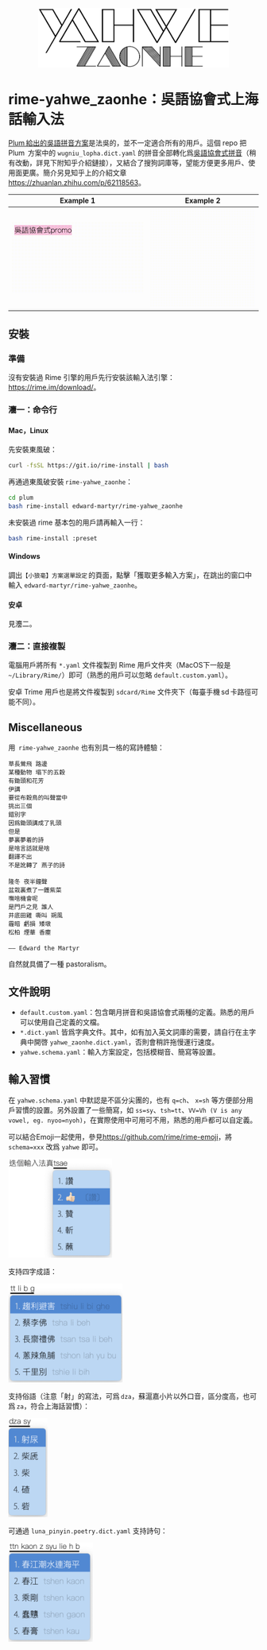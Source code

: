 <p align="center"><img src="./images/logo.svg?sanitize=true" alt="logo" height="120"/></p> 

# rime-yahwe_zaonhe：吳語協會式上海話輸入法

[Plum 給出的吳語拼音方案](<https://github.com/rime/rime-wugniu>)是法吳的，並不一定適合所有的用戶。這個 repo 把  Plum  方案中的 `wugniu_lopha.dict.yaml` 的拼音全部轉化爲[吳語協會式拼音](<http://wu-chinese.com/romanization/>)（稍有改動，詳見下附知乎介紹鏈接），又結合了搜狗詞庫等，望能方便更多用戶、使用面更廣。簡介另見知乎上的介紹文章<https://zhuanlan.zhihu.com/p/62118563>。

| Example 1                         | Example 2                         |
| --------------------------------- | --------------------------------- |
| ![示例1](./images/gifsample2.gif) | ![示例2](./images/gifsample1.gif) |

## 安裝

### 準備

沒有安裝過 Rime 引擎的用戶先行安裝該輸入法引擎：<https://rime.im/download/>。

### 灋一：命令行

#### Mac，Linux

先安裝東風破：

```bash
curl -fsSL https://git.io/rime-install | bash
```

再通過東風破安裝 `rime-yahwe_zaonhe`：

```bash
cd plum
bash rime-install edward-martyr/rime-yahwe_zaonhe
```

未安裝過 rime 基本包的用戶請再輸入一行：

```bash
bash rime-install :preset 
```

#### Windows

調出`【小狼毫】方案選單設定` 的頁面，點擊「獲取更多輸入方案」，在跳出的窗口中輸入 `edward-martyr/rime-yahwe_zaonhe`。

#### 安卓

見灋二。

### 灋二：直接複製

電腦用戶將所有 `*.yaml` 文件複製到 Rime 用戶文件夾（MacOS下一般是 `~/Library/Rime/`）即可（熟悉的用戶可以忽略 `default.custom.yaml`）。

安卓 Trime 用戶也是將文件複製到 `sdcard/Rime` 文件夾下（每臺手機 sd 卡路徑可能不同）。

## Miscellaneous

用  `rime-yahwe_zaonhe` 也有別具一格的寫詩體驗：

```
草長鶯飛 路邊
某種動物 塌下的五穀
有鋤頭和花芳
伊講
要從布穀鳥的叫聲當中
挑出三個
錯別字
因爲鋤頭講成了乳頭
但是
夢裏夢着的詩
是啥言話就是啥
翻譯不出
不是訛轉了 燕子的詩

隆冬 夜半鐘聲
盆栽裏煮了一鑊紫菜
嘸啥機會呢
是門戶之見 誰人
井底田雞 嘶叫 朔風
霾暗 虧損 矮墩
松柏 煙華 香塵

—— Edward the Martyr
```

自然就具備了一種 pastoralism。

## 文件說明

- `default.custom.yaml`：包含朙月拼音和吳語協會式兩種的定義。熟悉的用戶可以使用自己定義的文檔。
- `*.dict.yaml` 皆爲字典文件。其中，如有加入英文詞庫的需要，請自行在主字典中開啓 `yahwe_zaonhe.dict.yaml`，否則會稍許拖慢運行速度。
- `yahwe.schema.yaml`：輸入方案設定，包括模糊音、簡寫等設置。


## 輸入習慣

在 `yahwe.schema.yaml` 中默認是不區分尖團的，也有 `q=ch`、 `x=sh` 等方便部分用戶習慣的設置。另外設置了一些簡寫，如 `ss=sy`、`tsh=tt`、`VV=Vh (V is any vowel, eg. nyoo=nyoh)`，在實際使用中可用可不用，熟悉的用戶都可以自定義。

可以結合Emoji一起使用，參見<https://github.com/rime/rime-emoji>，將 `schema=xxx` 改爲 `yahwe` 即可。

<img src="./images/emoji.png" alt="示例" height="200"/>

支持四字成語：

<img src="./images/chengyu.png" alt="成語" height="200"/>

支持俗語（注意「射」的寫法，可爲 `dza`，蘇滬嘉小片以外口音，區分度高，也可爲 `za`，符合上海話習慣）：

<img src="./images/idiom.png" alt="俗語" height="200"/>

可通過 `luna_pinyin.poetry.dict.yaml` 支持詩句：

<img src="./images/poetry.png" alt="詩句" height="200"/>